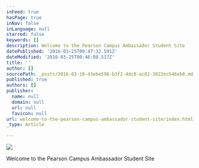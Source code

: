 ```yaml
---
inFeed: true
hasPage: true
inNav: false
inLanguage: null
starred: false
keywords: []
description: Welcome to the Pearson Campus Ambassador Student Site
datePublished: '2016-03-25T00:47:32.591Z'
dateModified: '2016-03-25T00:46:08.517Z'
title: ''
author: []
sourcePath: _posts/2016-03-10-43ebe596-b3f2-4dc8-ac82-3822ec546eb8.md
published: true
authors: []
publisher:
  name: null
  domain: null
  url: null
  favicon: null
url: welcome-to-the-pearson-campus-ambassador-student-site/index.html
_type: Article

---
```

![](https://the-grid-user-content.s3-us-west-2.amazonaws.com/1ead0679-732c-450c-b2a0-472aac2302cb.png)

Welcome to the Pearson Campus Ambassador Student Site